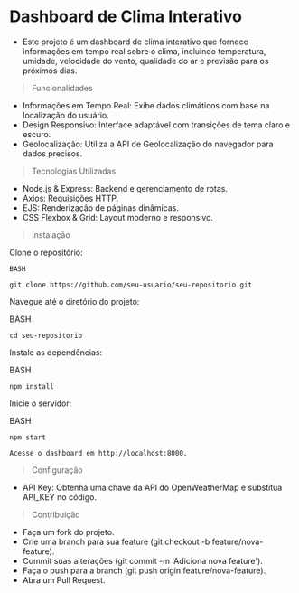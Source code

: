 
# Dashboard de Clima Interativo
- Este projeto é um dashboard de clima interativo que fornece informações em tempo real sobre o clima, incluindo temperatura, umidade, velocidade do vento, qualidade do ar e previsão para os próximos dias.

> Funcionalidades
- Informações em Tempo Real: Exibe dados climáticos com base na localização do usuário.
- Design Responsivo: Interface adaptável com transições de tema claro e escuro.
- Geolocalização: Utiliza a API de Geolocalização do navegador para dados precisos.
> Tecnologias Utilizadas
- Node.js & Express: Backend e gerenciamento de rotas.
- Axios: Requisições HTTP.
- EJS: Renderização de páginas dinâmicas.
- CSS Flexbox & Grid: Layout moderno e responsivo.
  
> Instalação

Clone o repositório:
```
BASH

git clone https://github.com/seu-usuario/seu-repositorio.git
```
Navegue até o diretório do projeto:

BASH
```
cd seu-repositorio
```
Instale as dependências:

BASH
```
npm install
```
Inicie o servidor:

BASH

```
npm start
```
```
Acesse o dashboard em http://localhost:8000.
```

> Configuração
- API Key: Obtenha uma chave da API do OpenWeatherMap e substitua API_KEY no código.
  
> Contribuição
- Faça um fork do projeto.
- Crie uma branch para sua feature (git checkout -b feature/nova-feature).
- Commit suas alterações (git commit -m 'Adiciona nova feature').
- Faça o push para a branch (git push origin feature/nova-feature).
- Abra um Pull Request.
